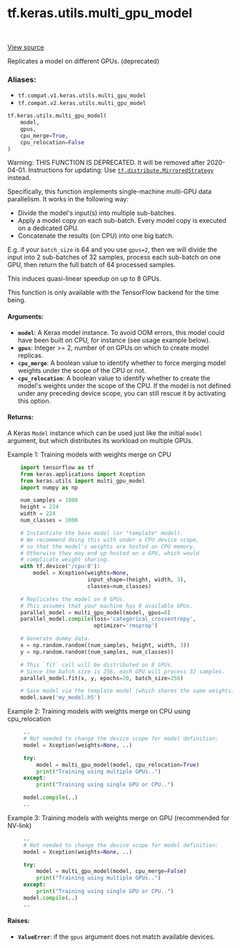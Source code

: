 <div itemscope itemtype="http://developers.google.com/ReferenceObject">
<meta itemprop="name" content="tf.keras.utils.multi_gpu_model" />
<meta itemprop="path" content="Stable" />
</div>

# tf.keras.utils.multi_gpu_model

<!-- Insert buttons -->

<table class="tfo-notebook-buttons tfo-api" align="left">
</table>

<a target="_blank" href="/code/stable/tensorflow/python/keras/utils/multi_gpu_utils.py">View source</a>



<!-- Start diff -->
Replicates a model on different GPUs. (deprecated)

### Aliases:

* `tf.compat.v1.keras.utils.multi_gpu_model`
* `tf.compat.v2.keras.utils.multi_gpu_model`


``` python
tf.keras.utils.multi_gpu_model(
    model,
    gpus,
    cpu_merge=True,
    cpu_relocation=False
)
```



<!-- Placeholder for "Used in" -->

Warning: THIS FUNCTION IS DEPRECATED. It will be removed after 2020-04-01.
Instructions for updating:
Use <a href="../../../tf/distribute/MirroredStrategy.md"><code>tf.distribute.MirroredStrategy</code></a> instead.

Specifically, this function implements single-machine
multi-GPU data parallelism. It works in the following way:

- Divide the model's input(s) into multiple sub-batches.
- Apply a model copy on each sub-batch. Every model copy
    is executed on a dedicated GPU.
- Concatenate the results (on CPU) into one big batch.

E.g. if your `batch_size` is 64 and you use `gpus=2`,
then we will divide the input into 2 sub-batches of 32 samples,
process each sub-batch on one GPU, then return the full
batch of 64 processed samples.

This induces quasi-linear speedup on up to 8 GPUs.

This function is only available with the TensorFlow backend
for the time being.

#### Arguments:


* <b>`model`</b>: A Keras model instance. To avoid OOM errors,
    this model could have been built on CPU, for instance
    (see usage example below).
* <b>`gpus`</b>: Integer >= 2, number of on GPUs on which to create
    model replicas.
* <b>`cpu_merge`</b>: A boolean value to identify whether to force
    merging model weights under the scope of the CPU or not.
* <b>`cpu_relocation`</b>: A boolean value to identify whether to
    create the model's weights under the scope of the CPU.
    If the model is not defined under any preceding device
    scope, you can still rescue it by activating this option.


#### Returns:

A Keras `Model` instance which can be used just like the initial
`model` argument, but which distributes its workload on multiple GPUs.


Example 1: Training models with weights merge on CPU

```python
    import tensorflow as tf
    from keras.applications import Xception
    from keras.utils import multi_gpu_model
    import numpy as np

    num_samples = 1000
    height = 224
    width = 224
    num_classes = 1000

    # Instantiate the base model (or "template" model).
    # We recommend doing this with under a CPU device scope,
    # so that the model's weights are hosted on CPU memory.
    # Otherwise they may end up hosted on a GPU, which would
    # complicate weight sharing.
    with tf.device('/cpu:0'):
        model = Xception(weights=None,
                         input_shape=(height, width, 3),
                         classes=num_classes)

    # Replicates the model on 8 GPUs.
    # This assumes that your machine has 8 available GPUs.
    parallel_model = multi_gpu_model(model, gpus=8)
    parallel_model.compile(loss='categorical_crossentropy',
                           optimizer='rmsprop')

    # Generate dummy data.
    x = np.random.random((num_samples, height, width, 3))
    y = np.random.random((num_samples, num_classes))

    # This `fit` call will be distributed on 8 GPUs.
    # Since the batch size is 256, each GPU will process 32 samples.
    parallel_model.fit(x, y, epochs=20, batch_size=256)

    # Save model via the template model (which shares the same weights):
    model.save('my_model.h5')
```

Example 2: Training models with weights merge on CPU using cpu_relocation

```python
     ..
     # Not needed to change the device scope for model definition:
     model = Xception(weights=None, ..)

     try:
         model = multi_gpu_model(model, cpu_relocation=True)
         print("Training using multiple GPUs..")
     except:
         print("Training using single GPU or CPU..")

     model.compile(..)
     ..
```

Example 3: Training models with weights merge on GPU (recommended for NV-link)

```python
     ..
     # Not needed to change the device scope for model definition:
     model = Xception(weights=None, ..)

     try:
         model = multi_gpu_model(model, cpu_merge=False)
         print("Training using multiple GPUs..")
     except:
         print("Training using single GPU or CPU..")
     model.compile(..)
     ..
```

#### Raises:


* <b>`ValueError`</b>: if the `gpus` argument does not match available devices.